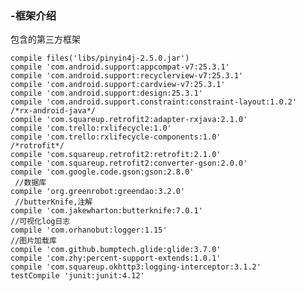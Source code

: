 ### -框架介绍
包含的第三方框架

    compile files('libs/pinyin4j-2.5.0.jar')
    compile 'com.android.support:appcompat-v7:25.3.1'
    compile 'com.android.support:recyclerview-v7:25.3.1'
    compile 'com.android.support:cardview-v7:25.3.1'
    compile 'com.android.support:design:25.3.1'
    compile 'com.android.support.constraint:constraint-layout:1.0.2'
	/*rx-android-java*/
    compile 'com.squareup.retrofit2:adapter-rxjava:2.1.0'
    compile 'com.trello:rxlifecycle:1.0'
    compile 'com.trello:rxlifecycle-components:1.0'
	/*rotrofit*/
    compile 'com.squareup.retrofit2:retrofit:2.1.0'
    compile 'com.squareup.retrofit2:converter-gson:2.0.0'
    compile 'com.google.code.gson:gson:2.8.0'
	 //数据库
    compile 'org.greenrobot:greendao:3.2.0'
	 //butterKnife,注解
    compile 'com.jakewharton:butterknife:7.0.1'
	//可视化log日志
    compile 'com.orhanobut:logger:1.15'
	//图片加载库
    compile 'com.github.bumptech.glide:glide:3.7.0'
    compile 'com.zhy:percent-support-extends:1.0.1'
    compile 'com.squareup.okhttp3:logging-interceptor:3.1.2'
    testCompile 'junit:junit:4.12'